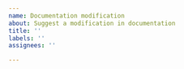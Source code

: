 ```yaml
---
name: Documentation modification
about: Suggest a modification in documentation
title: ''
labels: ''
assignees: ''

---
```



